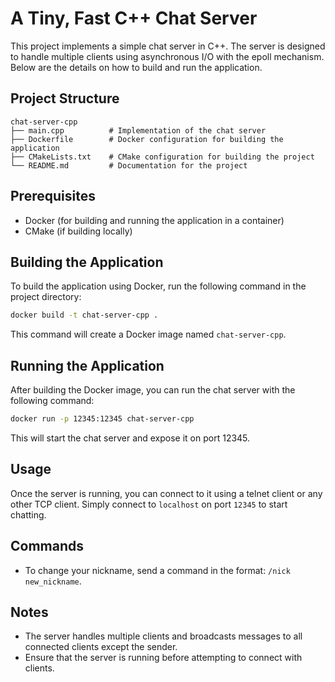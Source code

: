 # A Tiny, Fast C++ Chat Server

This project implements a simple chat server in C++. The server is designed to handle multiple clients using asynchronous I/O with the epoll mechanism. Below are the details on how to build and run the application.

## Project Structure

```
chat-server-cpp
├── main.cpp          # Implementation of the chat server
├── Dockerfile        # Docker configuration for building the application
├── CMakeLists.txt    # CMake configuration for building the project
└── README.md         # Documentation for the project
```

## Prerequisites

- Docker (for building and running the application in a container)
- CMake (if building locally)

## Building the Application

To build the application using Docker, run the following command in the project directory:

```bash
docker build -t chat-server-cpp .
```

This command will create a Docker image named `chat-server-cpp`.

## Running the Application

After building the Docker image, you can run the chat server with the following command:

```bash
docker run -p 12345:12345 chat-server-cpp
```

This will start the chat server and expose it on port 12345.

## Usage

Once the server is running, you can connect to it using a telnet client or any other TCP client. Simply connect to `localhost` on port `12345` to start chatting.

## Commands

- To change your nickname, send a command in the format: `/nick new_nickname`.

## Notes

- The server handles multiple clients and broadcasts messages to all connected clients except the sender.
- Ensure that the server is running before attempting to connect with clients.